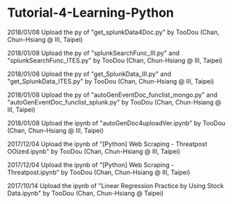 # Tutorial-4-Learning-Python

2018/01/08 Upload the py of "get_splunkData4Doc.py" by TooDou (Chan, Chun-Hsiang @ III, Taipei)

2018/01/08 Upload the py of "splunkSearchFunc_III.py" and "splunkSearchFunc_ITES.py" by TooDou (Chan, Chun-Hsiang @ III, Taipei)

2018/01/08 Upload the py of "get_SplunkData_III.py" and "get_SplunkData_ITES.py" by TooDou (Chan, Chun-Hsiang @ III, Taipei)

2018/01/08 Upload the py of "autoGenEventDoc_funclist_mongo.py" and "autoGenEventDoc_funclist_splunk.py" by TooDou (Chan, Chun-Hsiang @ III, Taipei)

2018/01/08 Upload the ipynb of "autoGenDoc4uploadVer.ipynb" by TooDou (Chan, Chun-Hsiang @ III, Taipei)

2017/12/04 Upload the ipynb of "[Python] Web Scraping - Threatpost OOized.ipynb" by TooDou (Chan, Chun-Hsiang @ III, Taipei)

2017/12/04 Upload the ipynb of "[Python] Web Scraping - Threatpost.ipynb" by TooDou (Chan, Chun-Hsiang @ III, Taipei)

2017/10/14 Upload the ipynb of "Linear Regression Practice by Using Stock Data.ipynb" by TooDou (Chan, Chun-Hsiang @ Taipei)
